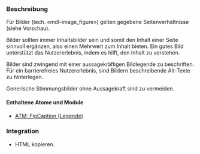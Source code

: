 ### Beschreibung

Für Bilder (tech. «mdl-image_figure») gelten gegebene Seitenverhältnisse (siehe Vorschau).

Bilder sollten immer Inhaltsbilder sein und somit den Inhalt einer Seite sinnvoll ergänzen, also einen Mehrwert zum Inhalt bieten. Ein gutes Bild unterstützt das Nutzererlebnis, indem es hilft, den Inhalt zu verstehen.

Bilder sind zwingend mit einer aussagekräftigen Bildlegende zu beschriften.
Für ein barrierefreies Nutzererlebnis, sind Bildern beschreibende Alt-Texte zu hinterlegen.

Generische Stimmungsbilder ohne Aussagekraft sind zu vermeiden.

#### Enthaltene Atome und Module
* <a href="../../atoms/figcaption/figcaption.html">ATM: FigCaption (Legende)</a>


### Integration
* HTML kopieren.
